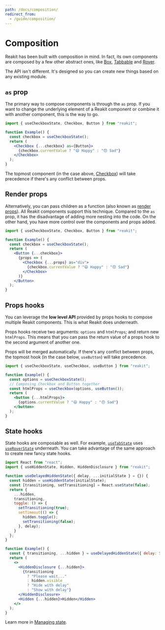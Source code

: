 ```yaml
---
path: /docs/composition/
redirect_from:
  - /guide/composition/
---
```


# Composition

Reakit has been built with composition in mind. In fact, its own components are composed by a few other abstract ones, like [Box](/docs/box), [Tabbable](/docs/tabbable) and [Rover](/docs/rover).

The API isn't different. It's designed so you can create new things based on any existing module.

## `as` prop

The primary way to compose components is through the `as` prop. If you want to change the underlying element of a Reakit component or combine it with another component, this is the way to go.

```jsx
import { useCheckboxState, Checkbox, Button } from "reakit";

function Example() {
  const checkbox = useCheckboxState();
  return (
    <Checkbox {...checkbox} as={Button}>
      {checkbox.currentValue ? "😄 Happy" : "😞 Sad"}
    </Checkbox>
  );
}
```

The topmost component (in the case above, [Checkbox](/docs/checkbox)) will take precedence if there's any conflict between props.

## Render props

Alternatively, you can pass children as a function (also known as [render props](https://reactjs.org/docs/render-props.html)). All Reakit components support this technique. Compared to the `as` prop, it has the disadvantage of adding more nesting into the code. On the other hand, you have more control over the components and props added.

```jsx
import { useCheckboxState, Checkbox, Button } from "reakit";

function Example() {
  const checkbox = useCheckboxState();
  return (
    <Button {...checkbox}>
      {props => (
        <Checkbox {...props} as="div">
          {checkbox.currentValue ? "😄 Happy" : "😞 Sad"}
        </Checkbox>
      )}
    </Button>
  );
}
```

## Props hooks

You can leverage the **low level API** provided by props hooks to compose multiple Reakit components. This is what Reakit does underneath.

Props hooks receive two arguments: `options` and `htmlProps`; and return new `htmlProps`. This means that you can pass the return value of a props hook to the second argument of another one.

Props will be merged automatically. If there's any conflict between props, the topmost hook (in the case below, `useButton`) will take precedence.

```jsx
import { useCheckboxState, useCheckbox, useButton } from "reakit";

function Example() {
  const options = useCheckboxState();
  // Composing Checkbox and Button together
  const htmlProps = useCheckbox(options, useButton());
  return (
    <button {...htmlProps}>
      {options.currentValue ? "😄 Happy" : "😞 Sad"}
    </button>
  );
}
```

## State hooks

State hooks are composable as well. For example, [`useTabState`](/docs/tab) uses [`useRoverState`](/docs/rover) underneath. You can take advantage of the same approach to create new fancy state hooks.

```jsx { "maxHeight": "500px" }
import React from "react";
import { useHiddenState, Hidden, HiddenDisclosure } from "reakit";

function useDelayedHiddenState({ delay, ...initialState } = {}) {
  const hidden = useHiddenState(initialState);
  const [transitioning, setTransitioning] = React.useState(false);
  return {
    ...hidden,
    transitioning,
    toggle: () => {
      setTransitioning(true);
      setTimeout(() => {
        hidden.toggle();
        setTransitioning(false);
      }, delay);
    }
  };
}

function Example() {
  const { transitioning, ...hidden } = useDelayedHiddenState({ delay: 500 });
  return (
    <>
      <HiddenDisclosure {...hidden}>
        {transitioning
          ? "Please wait..."
          : hidden.visible
          ? "Hide with delay"
          : "Show with delay"}
      </HiddenDisclosure>
      <Hidden {...hidden}>Hidden</Hidden>
    </>
  );
}
```

Learn more in [Managing state](/docs/managing-state).
